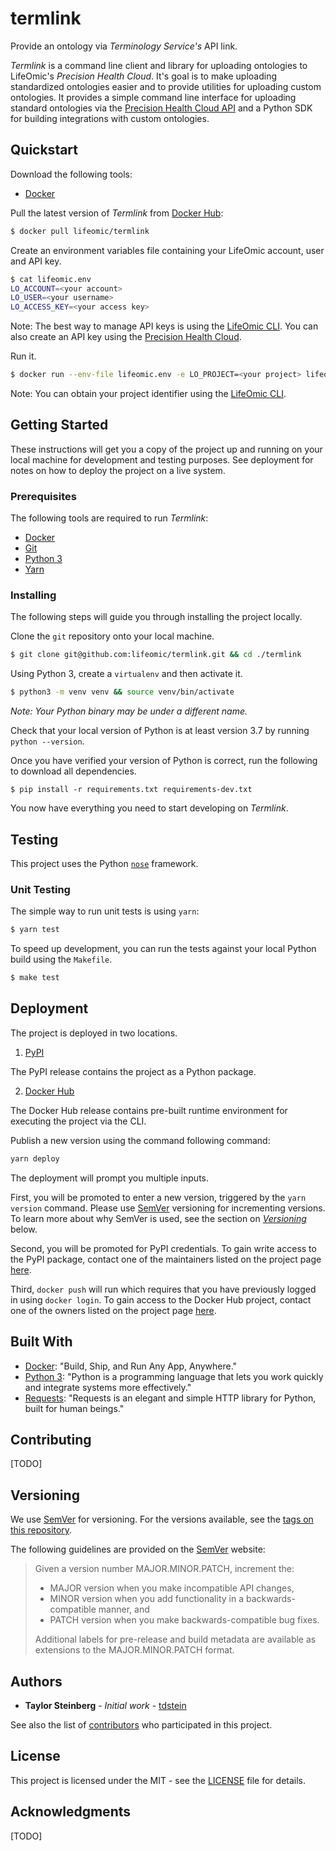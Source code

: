 # termlink

Provide an ontology via _Terminology Service's_ API link.

_Termlink_ is a command line client and library for uploading ontologies to LifeOmic's _Precision Health Cloud_. It's goal is to make uploading standardized ontologies easier and to provide utilities for uploading custom ontologies. It provides a simple command line interface for uploading standard ontologies via the [Precision Health Cloud API](https://docs.us.lifeomic.com/) and a Python SDK for building integrations with custom ontologies.

## Quickstart

Download the following tools:

- [Docker](https://docs.docker.com/install/)

Pull the latest version of _Termlink_ from [Docker Hub](https://hub.docker.com/r/lifeomic/termlink):

```sh
$ docker pull lifeomic/termlink
```

Create an environment variables file containing your LifeOmic account, user and API key.

```sh
$ cat lifeomic.env
LO_ACCOUNT=<your account>
LO_USER=<your username>
LO_ACCESS_KEY=<your access key>
```

Note: The best way to manage API keys is using the [LifeOmic CLI](https://github.com/lifeomic/cli). You can also create an API key using the [Precision Health Cloud](https://docs.us.lifeomic.com/user-guides/api-keys/).

Run it.

```sh
$ docker run --env-file lifeomic.env -e LO_PROJECT=<your project> lifeomic/termlink python -m termlink --help
```

Note: You can obtain your project identifier using the [LifeOmic CLI](https://github.com/lifeomic/cli).

## Getting Started

These instructions will get you a copy of the project up and running on your local machine for development and testing purposes. See deployment for notes on how to deploy the project on a live system.

### Prerequisites

The following tools are required to run _Termlink_:

- [Docker](https://docs.docker.com/install/)
- [Git](https://git-scm.com/)
- [Python 3](https://www.python.org/download/releases/3.0/)
- [Yarn](https://yarnpkg.com/en/)

### Installing

The following steps will guide you through installing the project locally.

Clone the `git` repository onto your local machine.

```sh
$ git clone git@github.com:lifeomic/termlink.git && cd ./termlink
```

Using Python 3, create a `virtualenv` and then activate it.

```sh
$ python3 -m venv venv && source venv/bin/activate
```

_Note: Your Python binary may be under a different name._

Check that your local version of Python is at least version 3.7 by running `python --version`.

Once you have verified your version of Python is correct, run the following to download all dependencies.

```
$ pip install -r requirements.txt requirements-dev.txt
```

You now have everything you need to start developing on _Termlink_. 

## Testing

This project uses the Python [`nose`](https://nose.readthedocs.io/en/latest/index.html) framework.

### Unit Testing

The simple way to run unit tests is using `yarn`:

```sh
$ yarn test
```

To speed up development, you can run the tests against your local Python build using the `Makefile`.

```sh
$ make test
```

## Deployment

The project is deployed in two locations.

1. [PyPI](https://pypi.org/project/termlink/)

The PyPI release contains the project as a Python package.

2. [Docker Hub](https://hub.docker.com/r/lifeomic/termlink)

The Docker Hub release contains pre-built runtime environment for executing the project via the CLI.

Publish a new version using the command following command:

```sh
yarn deploy
```

The deployment will prompt you multiple inputs.

First, you will be promoted to enter a new version, triggered by the `yarn version` command. Please use [SemVer](https://semver.org/) versioning for incrementing versions. To learn more about why SemVer is used, see the section on [_Versioning_](##Versioning) below.

Second, you will be promoted for PyPI credentials. To gain write access to the PyPI package, contact one of the maintainers listed on the project page [here](https://pypi.org/project/termlink/).

Third, `docker push` will run which requires that you have previously logged in using `docker login`. To gain access to the Docker Hub project, contact one of the owners listed on the project page [here](https://hub.docker.com/r/lifeomic/termlink).

## Built With

- [Docker](https://www.docker.com/): "Build, Ship, and Run Any App, Anywhere."
- [Python 3](https://www.python.org/): "Python is a programming language that lets you work quickly and integrate systems more effectively."
- [Requests](http://docs.python-requests.org/en/master/): "Requests is an elegant and simple HTTP library for Python, built for human beings."

## Contributing

[TODO]

## Versioning

We use [SemVer](http://semver.org/) for versioning. For the versions available, see the [tags on this repository](https://github.com/your/project/tags). 

The following guidelines are provided on the [SemVer]((http://semver.org/)) website:

> Given a version number MAJOR.MINOR.PATCH, increment the:
> 
> - MAJOR version when you make incompatible API changes,
> - MINOR version when you add functionality in a backwards-compatible manner, and
> - PATCH version when you make backwards-compatible bug fixes.
> 
> Additional labels for pre-release and build metadata are available as extensions to the MAJOR.MINOR.PATCH format.

## Authors

* **Taylor Steinberg** - *Initial work* - [tdstein](https://github.com/tdstein)

See also the list of [contributors](https://github.com/lifeomic/termlink/contributors) who participated in this project.

## License

This project is licensed under the MIT - see the [LICENSE](LICENSE.txt) file for details.

## Acknowledgments

[TODO]
